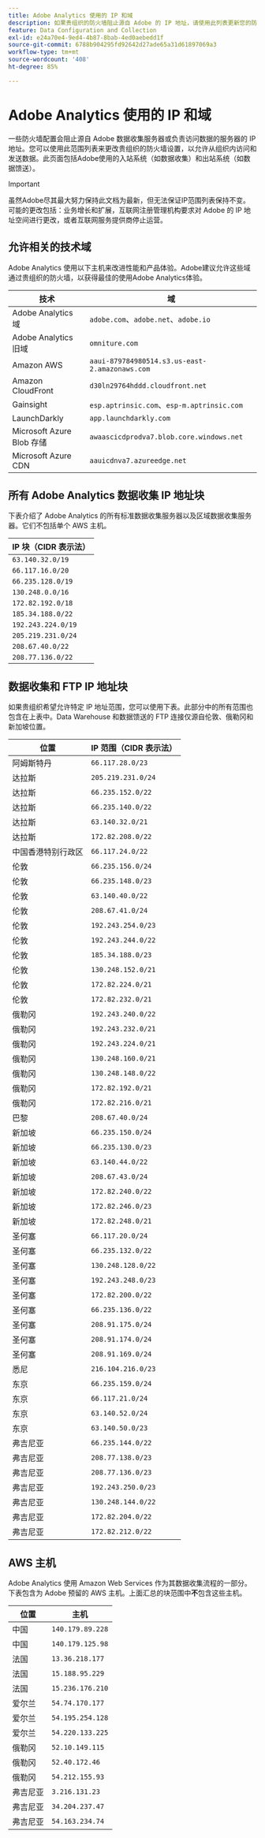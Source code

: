 ```yaml
---
title: Adobe Analytics 使用的 IP 和域
description: 如果贵组织的防火墙阻止源自 Adobe 的 IP 地址，请使用此列表更新您的防火墙设置。
feature: Data Configuration and Collection
exl-id: e24a70e4-9ed4-4b87-8bab-4ed0aebedd1f
source-git-commit: 6788b904295fd92642d27ade65a31d61897069a3
workflow-type: tm+mt
source-wordcount: '408'
ht-degree: 85%

---
```


# Adobe Analytics 使用的 IP 和域

一些防火墙配置会阻止源自 Adobe 数据收集服务器或负责访问数据的服务器的 IP 地址。您可以使用此范围列表来更改贵组织的防火墙设置，以允许从组织内访问和发送数据。此页面包括Adobe使用的入站系统（如数据收集）和出站系统（如数据馈送）。

>[!IMPORTANT]
>
>虽然Adobe尽其最大努力保持此文档为最新，但无法保证IP范围列表保持不变。 可能的更改包括：业务增长和扩展，互联网注册管理机构要求对 Adobe 的 IP 地址空间进行更改，或者互联网服务提供商停止运营。

## 允许相关的技术域

Adobe Analytics 使用以下主机来改进性能和产品体验。Adobe建议允许这些域通过贵组织的防火墙，以获得最佳的使用Adobe Analytics体验。

| 技术 | 域 |
| --- | --- |
| Adobe Analytics 域 | `adobe.com`、`adobe.net`、`adobe.io` |
| Adobe Analytics 旧域 | `omniture.com` |
| Amazon AWS | `aaui-879784980514.s3.us-east-2.amazonaws.com` |
| Amazon CloudFront | `d30ln29764hddd.cloudfront.net` |
| Gainsight | `esp.aptrinsic.com`、`esp-m.aptrinsic.com` |
| LaunchDarkly | `app.launchdarkly.com` |
| Microsoft Azure Blob 存储 | `awaascicdprodva7.blob.core.windows.net` |
| Microsoft Azure CDN | `aauicdnva7.azureedge.net` |

## 所有 Adobe Analytics 数据收集 IP 地址块

下表介绍了 Adobe Analytics 的所有标准数据收集服务器以及区域数据收集服务器。它们不包括单个 AWS 主机。

| IP 块（CIDR 表示法） |
| --- |
| `63.140.32.0/19` |
| `66.117.16.0/20` |
| `66.235.128.0/19` |
| `130.248.0.0/16` |
| `172.82.192.0/18` |
| `185.34.188.0/22` |
| `192.243.224.0/19` |
| `205.219.231.0/24` |
| `208.67.40.0/22` |
| `208.77.136.0/22` |

## 数据收集和 FTP IP 地址块

如果贵组织希望允许特定 IP 地址范围，您可以使用下表。此部分中的所有范围也包含在上表中。Data Warehouse 和数据馈送的 FTP 连接仅源自伦敦、俄勒冈和新加坡位置。

| 位置 | IP 范围（CIDR 表示法） |
| --- | --- |
| 阿姆斯特丹 | `66.117.28.0/23` |
| 达拉斯 | `205.219.231.0/24` |
| 达拉斯 | `66.235.152.0/22` |
| 达拉斯 | `66.235.140.0/22` |
| 达拉斯 | `63.140.32.0/21` |
| 达拉斯 | `172.82.208.0/22` |
| 中国香港特别行政区 | `66.117.24.0/22` |
| 伦敦 | `66.235.156.0/24` |
| 伦敦 | `66.235.148.0/23` |
| 伦敦 | `63.140.40.0/22` |
| 伦敦 | `208.67.41.0/24` |
| 伦敦 | `192.243.254.0/23` |
| 伦敦 | `192.243.244.0/22` |
| 伦敦 | `185.34.188.0/23` |
| 伦敦 | `130.248.152.0/21` |
| 伦敦 | `172.82.224.0/21` |
| 伦敦 | `172.82.232.0/21` |
| 俄勒冈 | `192.243.240.0/22` |
| 俄勒冈 | `192.243.232.0/21` |
| 俄勒冈 | `192.243.224.0/21` |
| 俄勒冈 | `130.248.160.0/21` |
| 俄勒冈 | `130.248.148.0/22` |
| 俄勒冈 | `172.82.192.0/21` |
| 俄勒冈 | `172.82.216.0/21` |
| 巴黎 | `208.67.40.0/24` |
| 新加坡 | `66.235.150.0/24` |
| 新加坡 | `66.235.130.0/23` |
| 新加坡 | `63.140.44.0/22` |
| 新加坡 | `208.67.43.0/24` |
| 新加坡 | `172.82.240.0/22` |
| 新加坡 | `172.82.246.0/23` |
| 新加坡 | `172.82.248.0/21` |
| 圣何塞 | `66.117.20.0/24` |
| 圣何塞 | `66.235.132.0/22` |
| 圣何塞 | `130.248.128.0/22` |
| 圣何塞 | `192.243.248.0/23` |
| 圣何塞 | `172.82.200.0/22` |
| 圣何塞 | `66.235.136.0/22` |
| 圣何塞 | `208.91.175.0/24` |
| 圣何塞 | `208.91.174.0/24` |
| 圣何塞 | `208.91.169.0/24` |
| 悉尼 | `216.104.216.0/23` |
| 东京 | `66.235.159.0/24` |
| 东京 | `66.117.21.0/24` |
| 东京 | `63.140.52.0/24` |
| 东京 | `63.140.50.0/23` |
| 弗吉尼亚 | `66.235.144.0/22` |
| 弗吉尼亚 | `208.77.138.0/23` |
| 弗吉尼亚 | `208.77.136.0/23` |
| 弗吉尼亚 | `192.243.250.0/23` |
| 弗吉尼亚 | `130.248.144.0/22` |
| 弗吉尼亚 | `172.82.204.0/22` |
| 弗吉尼亚 | `172.82.212.0/22` |

## AWS 主机

Adobe Analytics 使用 Amazon Web Services 作为其数据收集流程的一部分。下表包含为 Adobe 预留的 AWS 主机。上面汇总的块范围中&#x200B;**不**&#x200B;包含这些主机。

| 位置 | 主机 |
| --- | --- |
| 中国 | `140.179.89.228` |
| 中国 | `140.179.125.98` |
| 法国 | `13.36.218.177` |
| 法国 | `15.188.95.229` |
| 法国 | `15.236.176.210` |
| 爱尔兰 | `54.74.170.177` |
| 爱尔兰 | `54.195.254.128` |
| 爱尔兰 | `54.220.133.225` |
| 俄勒冈 | `52.10.149.115` |
| 俄勒冈 | `52.40.172.46` |
| 俄勒冈 | `54.212.155.93` |
| 弗吉尼亚 | `3.216.131.23` |
| 弗吉尼亚 | `34.204.237.47` |
| 弗吉尼亚 | `54.163.234.74` |
